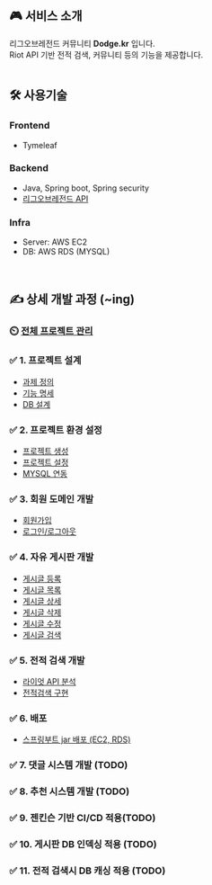 ## 🎮 서비스 소개
리그오브레전드 커뮤니티 **Dodge.kr** 입니다.<br/>
Riot API 기반 전적 검색, 커뮤니티 등의 기능을 제공합니다.<br/>
<br/>
## 🛠  사용기술
### **Frontend**
- Tymeleaf

### **Backend**
- Java, Spring boot, Spring security
- [리그오브레전드 API](https://developer.riotgames.com/)

### **Infra**
- Server: AWS EC2
- DB: AWS RDS (MYSQL)

<!--
## 🖥 산출물 (~ing)
### ✅ 서비스 아키텍쳐
### ✅ ERD
### ✅ 서비스 플로우
-->
<br/>

## ✍️ 상세 개발 과정 (~ing)

### ⏲️ [전체 프로젝트 관리](https://little-bit-cf9.notion.site/49c263a8a1394ccc809d4fc577e56a3a?v=c39512296c424cb2850246f94c3ddacd&pvs=4)
### ✅ 1. 프로젝트 설계
- [과제 정의](https://little-bit-cf9.notion.site/1-FLOW-0c4bdbcff602497b8c0de889057bedaa?pvs=4)
- [기능 명세](https://ksh03003.tistory.com/79)
- [DB 설계](https://little-bit-cf9.notion.site/3-ERD-8687f72866954bd4bf136a6afa9e1116?pvs=4)

### ✅ 2. 프로젝트 환경 설정
- [프로젝트 생성](https://little-bit-cf9.notion.site/1-1bbe1609025a423aa2f014eaa36e1526?pvs=4)
- [프로젝트 설정](https://little-bit-cf9.notion.site/3-360bddba4ba54a10b96ee6b90e6e5d9a?pvs=4)
- [MYSQL 연동](https://little-bit-cf9.notion.site/4-MYSQL-bb046eda6e4f40dd8d3ff4f696bb1737?pvs=4)
### ✅ 3. 회원 도메인 개발
- [회원가입](https://little-bit-cf9.notion.site/1-ccb09ca9d02a4d95b72532dd1d5a49d3?pvs=4)
- [로그인/로그아웃](https://little-bit-cf9.notion.site/2-d8f3fab6b7084eb1ae7be61e3d3a06eb?pvs=4)
### ✅ 4. 자유 게시판 개발
- [게시글 등록](https://little-bit-cf9.notion.site/1-4eb2123a976f4415ad267ca4fe43fcf0?pvs=4)
- [게시글 목록](https://little-bit-cf9.notion.site/2-29aab383fdb0460f9cf73e5ac8518c1d?pvs=4)
- [게시글 상세](https://little-bit-cf9.notion.site/3-57c16e5ea2d54aea89b6b16b47d3668f?pvs=4)
- [게시글 삭제](https://little-bit-cf9.notion.site/4-e692fcb69a53405ca100d0469284232a?pvs=4)
- [게시글 수정](https://little-bit-cf9.notion.site/5-159cf62dbce54dc1bdcbd83ee9c4e066?pvs=4)
- [게시글 검색](https://little-bit-cf9.notion.site/6-127f00c6ee084c9696e0b8af8b368e98?pvs=4)
### ✅ 5. 전적 검색 개발
- [라이엇 API 분석](https://ksh03003.tistory.com/89)
- [전적검색 구현](https://ksh03003.tistory.com/90)

### ✅ 6. 배포
- [스프링부트 jar 배포 (EC2, RDS)](https://ksh03003.tistory.com/86)
### ✅ 7. 댓글 시스템 개발 (TODO)
### ✅ 8. 추천 시스템 개발 (TODO)
### ✅ 9. 젠킨슨 기반 CI/CD 적용(TODO)
### ✅ 10. 게시판 DB 인덱싱 적용 (TODO)
### ✅ 11. 전적 검색시 DB 캐싱 적용 (TODO)


